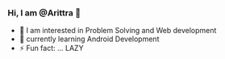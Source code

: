 ### Hi, I am @Arittra 👋

- 🔭 I am interested in Problem Solving and Web development 
- 🌱 currently learning Android Development 
- ⚡ Fun fact: ... LAZY

